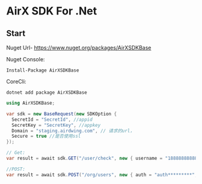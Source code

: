 # AirX SDK For .Net



## Start

Nuget Url- https://www.nuget.org/packages/AirXSDKBase

Nuget Console:

```
Install-Package AirXSDKBase
```

CoreCli:

```
dotnet add package AirXSDKBase
```

```c#
using AirXSDKBase;

var sdk = new BaseRequest(new SDKOption {
  SecretId = "SecretId", //appid
  SecretKey = "SecretKey", //appkey
  Domain = "staging.airdwing.com", // 请求的url，
  Secure = true //是否使用ssl
});

// Get:
var result = await sdk.GET("/user/check", new { username = "18888888888" });

//POST:
var result = await sdk.POST("/org/users", new { auth = "auth*********", oid = "5555" });
```

